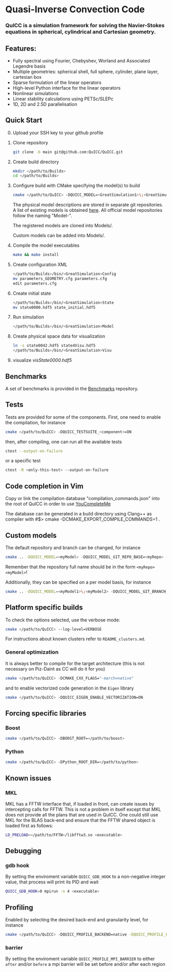 # Quasi-Inverse Convection Code

### QuICC is a simulation framework for solving the Navier-Stokes equations in spherical, cylindrical and Cartesian geometry.

## Features:

   - Fully spectral using Fourier, Chebyshev, Worland and Associated Legendre basis
   - Multiple geometries: spherical shell, full sphere, cylinder, plane layer, cartesian box
   - Sparse formulation of the linear operators
   - High-level Python interface for the linear operators
   - Nonlinear simulations
   - Linear stability calculations using PETSc/SLEPc
   - 1D, 2D and 2.5D parallelisation

## Quick Start

0. Upload your SSH key to your github profile
1. Clone repository
   ```bash
   git clone -b main git@github.com:QuICC/QuICC.git
   ```

2. Create build directory
   ```bash
   mkdir </path/to/Builds>
   cd </path/to/Builds>
   ```
3. Configure build with CMake specifying the model(s) to build
   ```bash
   cmake </path/to/QuICC> -DQUICC_MODEL=<GreatSimulation1>\;<GreatSimulation2>
   ```
   The physical model descriptions are stored in separate git repositories. A list of existing models is obtained [here](https://github.com/QuICC?q=Model-+in%3Aname&type=&language=). All official model repositories follow the naming "Model-<GreatSimulation>".

   The registered models are cloned into Models/.

   Custom models can be added into Models/.

4. Compile the model executables
   ```bash
   make && make install
   ```
5. Create configuration XML
   ```bash
   </path/to/Builds>/bin/<GreatSimulation>Config
   mv parameters_GEOMETRY.cfg parameters.cfg
   edit parameters.cfg
   ```
6. Create initial state
   ```bash
   </path/to/Builds>/bin/<GreatSimulation>State
   mv state0000.hdf5 state_initial.hdf5
   ```
7. Run simulation
   ```bash
   </path/to/Builds>/bin/<GreatSimulation>Model
   ```
8. Create physical space data for visualization
   ```bash
   ln -s state0042.hdf5 state4Visu.hdf5
   </path/to/Builds>/bin/<GreatSimulation>Visu
   ```
9. visualize *visState0000.hdf5*

## Benchmarks

A set of benchmarks is provided in the [Benchmarks](https://github.com/QuICC/Benchmarks) repository.


## Tests

Tests are provided for some of the components.
First, one need to enable the compilation, for instance
```bash
cmake </path/to/QuICC> -DQUICC_TESTSUITE_<component>=ON
```
then, after compiling, one can run all the available tests

```bash
ctest --output-on-failure
```
or a specific test
```bash
ctest -R <only-this-test> --output-on-failure
```

## Code completion in Vim

Copy or link the compilation database "compilation_commands.json" into the root of QuICC in order to use [YouCompleteMe](https://github.com/ycm-core/YouCompleteMe)

The database can be generated in a build directory using Clang++ as compiler with
#$> cmake -DCMAKE_EXPORT_COMPILE_COMMANDS=1 .

## Custom models
The default repository and branch can be changed, for instance
```bash
cmake .. -DQUICC_MODEL=<myModel> -DQUICC_MODEL_GIT_REPO_BASE=<myRepo> -DQUICC_MODEL_GIT_BRANCH=<myBranch>
```
Remember that the repository full name should be in the form `<myRepo><myModel>`!

Additionally, they can be specified on a per model basis, for instance
```bash
cmake .. -DQUICC_MODEL=<myModel1>\;<myModel2> -DQUICC_MODEL_GIT_BRANCH_<myModel1>=<myBranch>
```

## Platform specific builds
To check the options selected, use the verbose mode:
```bash
cmake </path/to/QuICC> --log-level=VERBOSE
```

For instructions about known clusters refer to `README_clusters.md`.


### General optimization
It is always better to compile for the target architecture (this is not necessary on Piz-Daint as CC will do it for you)
```bash
cmake </path/to/QuICC> -DCMAKE_CXX_FLAGS="-march=native"
```
and to enable vectorized code generation in the `Eigen` library
```bash
cmake </path/to/QuICC> -DQUICC_EIGEN_ENABLE_VECTORIZATION=ON
```

## Forcing specific libraries

### Boost
```bash
cmake </path/to/QuICC> -DBOOST_ROOT=</path/to/boost>
```

### Python
```bash
cmake </path/to/QuICC> -DPython_ROOT_DIR=</path/to/python>
```

## Known issues

### MKL
MKL has a FFTW interface that, if loaded in front, can create issues by intercepting calls for FFTW. This is not a problem in itself except that MKL does not provide all the plans that are used in QuICC.
One could still use MKL for the BLAS back-end and ensure that the FFTW shared object is loaded first as follows:
```bash
LD_PRELOAD=</path/to/FFTW>/libfftw3.so <executable>
```


## Debugging

### gdb hook
By setting the enviroment variable `QUICC_GDB_HOOK` to a non-negative integer value, that process will print its PID and wait
```bash
QUICC_GDB_HOOK=0 mpirun -n 4 <executable>
```
## Profiling

Enabled by selecting the desired back-end and granularity level, for instance
```bash
cmake </path/to/QuICC> -DQUICC_PROFILE_BACKEND=native -DQUICC_PROFILE_LEVEL=0
```
### barrier
By setting the enviroment variable `QUICC_PROFILE_MPI_BARRIER` to either `after` and/or `before` a mpi barrier will be set before and/or after each region
